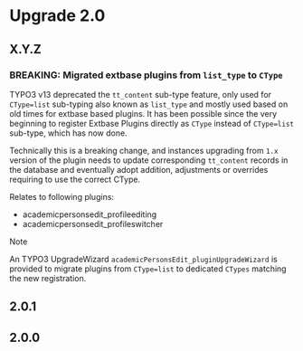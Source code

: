 # Upgrade 2.0

## X.Y.Z

### BREAKING: Migrated extbase plugins from `list_type` to `CType`

TYPO3 v13 deprecated the `tt_content` sub-type feature, only used for `CType=list` sub-typing also known
as `list_type` and mostly used based on old times for extbase based plugins. It has been possible since
the very beginning to register Extbase Plugins directly as `CType` instead of `CType=list` sub-type, which
has now done.

Technically this is a breaking change, and instances upgrading from `1.x` version of the plugin needs to
update corresponding `tt_content` records in the database and eventually adopt addition, adjustments or
overrides requiring to use the correct CType.

Relates to following plugins:

* academicpersonsedit_profileediting
* academicpersonsedit_profileswitcher

> [!NOTE]
> An TYPO3 UpgradeWizard `academicPersonsEdit_pluginUpgradeWizard` is provided to migrate
> plugins from `CType=list` to dedicated `CTypes` matching the new registration.

## 2.0.1

## 2.0.0
